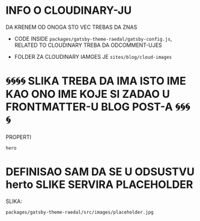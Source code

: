 # INFO O CLOUDINARY-JU

DA KRENEM OD ONOGA STO VEC TREBAS DA ZNAS

- CODE INSIDE `packages/gatsby-theme-raedal/gatsby-config.js`, RELATED TO CLOUDINARY TREBA DA ODCOMMENT-UJES

- FOLDER ZA CLOUDINARY IAMGES JE `sites/blog/cloud-images`

# :cyclone::cyclone::cyclone::cyclone: SLIKA TREBA DA IMA ISTO IME KAO ONO IME KOJE SI ZADAO U FRONTMATTER-U BLOG POST-A :cyclone::cyclone::cyclone::cyclone:

PROPERTI

`hero`

# DEFINISAO SAM DA SE U ODSUSTVU herto SLIKE SERVIRA PLACEHOLDER

SLIKA:

`packages/gatsby-theme-raedal/src/images/placeholder.jpg`
